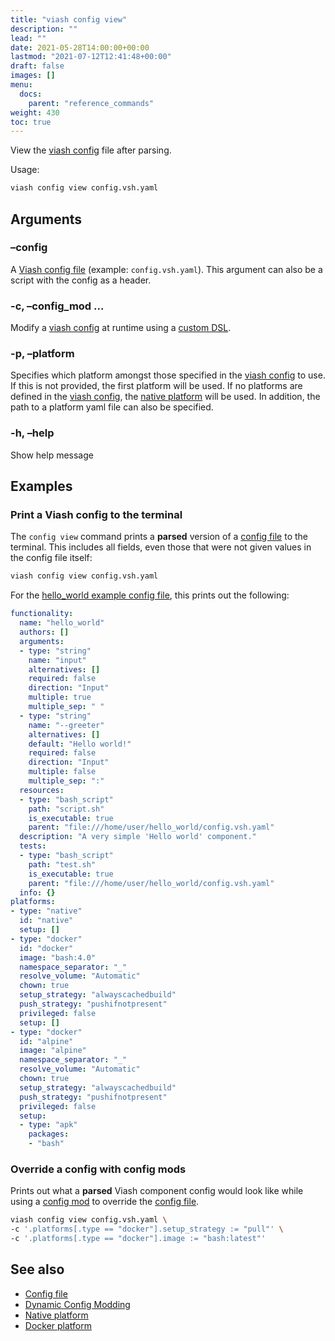 ```yaml
---
title: "viash config view"
description: ""
lead: ""
date: 2021-05-28T14:00:00+00:00
lastmod: "2021-07-12T12:41:48+00:00"
draft: false
images: []
menu:
  docs:
    parent: "reference_commands"
weight: 430
toc: true
---
```




View the [viash config](/docs/reference_config/config) file after
parsing.

Usage:

``` bash
viash config view config.vsh.yaml
```

## Arguments

### –config

A [Viash config file](/docs/reference_config/config) (example:
`config.vsh.yaml`). This argument can also be a script with the config
as a header.

### -c, –config_mod <arg>…

Modify a [viash config](/docs/reference_config/config) at runtime using
a [custom DSL](/docs/advanced/config_mods).

### -p, –platform <arg>

Specifies which platform amongst those specified in the [viash
config](/docs/reference_config/config) to use. If this is not provided,
the first platform will be used. If no platforms are defined in the
[viash config](/docs/reference_config/config), the [native
platform](/docs/reference_config/platform-native) will be used. In
addition, the path to a platform yaml file can also be specified.

### -h, –help

Show help message

## Examples

### Print a Viash config to the terminal

The `config view` command prints a **parsed** version of a [config
file](/docs/reference_config/config) to the terminal. This includes all
fields, even those that were not given values in the config file itself:

``` bash
viash config view config.vsh.yaml
```

For the [hello_world example config
file](/examples/hello_world/config.vsh.yaml), this prints out the
following:

``` yaml
functionality:
  name: "hello_world"
  authors: []
  arguments:
  - type: "string"
    name: "input"
    alternatives: []
    required: false
    direction: "Input"
    multiple: true
    multiple_sep: " "
  - type: "string"
    name: "--greeter"
    alternatives: []
    default: "Hello world!"
    required: false
    direction: "Input"
    multiple: false
    multiple_sep: ":"
  resources:
  - type: "bash_script"
    path: "script.sh"
    is_executable: true
    parent: "file:///home/user/hello_world/config.vsh.yaml"
  description: "A very simple 'Hello world' component."
  tests:
  - type: "bash_script"
    path: "test.sh"
    is_executable: true
    parent: "file:///home/user/hello_world/config.vsh.yaml"
  info: {}
platforms:
- type: "native"
  id: "native"
  setup: []
- type: "docker"
  id: "docker"
  image: "bash:4.0"
  namespace_separator: "_"
  resolve_volume: "Automatic"
  chown: true
  setup_strategy: "alwayscachedbuild"
  push_strategy: "pushifnotpresent"
  privileged: false
  setup: []
- type: "docker"
  id: "alpine"
  image: "alpine"
  namespace_separator: "_"
  resolve_volume: "Automatic"
  chown: true
  setup_strategy: "alwayscachedbuild"
  push_strategy: "pushifnotpresent"
  privileged: false
  setup:
  - type: "apk"
    packages:
    - "bash"
```

### Override a config with config mods

Prints out what a **parsed** Viash component config would look like
while using a [config mod](/docs/advanced/config_mods) to override the
[config file](/docs/reference_config/config).

``` bash
viash config view config.vsh.yaml \
-c '.platforms[.type == "docker"].setup_strategy := "pull"' \
-c '.platforms[.type == "docker"].image := "bash:latest"'
```

## See also

-   [Config file](/docs/reference_config/config)
-   [Dynamic Config Modding](/docs/advanced/config_mods)
-   [Native platform](/docs/reference_config/platform-native)
-   [Docker platform](/docs/reference_config/platform-docker)
